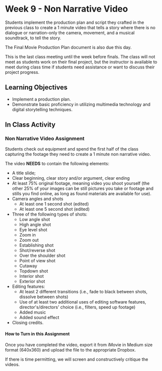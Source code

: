 ﻿# Week 9 - Non Narrative Video

Students implement the production plan and script they crafted in the previous class to create a 1 minute video that tells a story where there is no dialogue or narration-only the camera, movement, and a musical soundtrack, to tell the story.  

The Final Movie Production Plan document is also due this day. 

This is the last class meeting until the week before finals. The class will not meet as students work on their final project, but the instructor is available to meet during class time if students need assistance or want to discuss their project progress. 

## Learning Objectives

- Implement a production plan.
- Demonstrate basic proficiency in utilizing multimedia technology and digital storytelling techniques.


## In Class Activity

### Non Narrative Video Assignment

Students check out equipment and spend the first half of the class capturing the footage they need to create a 1 minute non narrative video.
 
The video **NEEDS** to contain the following elements:
- A title slide;
- Clear beginning, clear story and/or argument, clear ending
- At least 75% original footage, meaning video you shoot yourself (the other 25% of your images can be still pictures you take or footage and stills you find online, as long as found materials are available for use).
- Camera angles and shots
	- At least one 1 second shot (edited)
	- At least one 5 second shot (edited)
- Three of the following types of shots:
	- Low angle shot
	- High angle shot
	- Eye level shot
	- Zoom in
	- Zoom out
	- Establishing shot
	- Shot/reverse shot
	- Over the shoulder shot
	- Point of view shot
	- Cutaway
	- Topdown shot
	- Interior shot
	- Exterior shot
- Editing features:
	- At least 2 different transitions (i.e., fade to black between shots, dissolve between shots)
	- Use of at least two additional uses of editing software features, director's/directors' choice (i.e., filters, speed up footage)
	- Added music 
	- Added sound effect
- Closing credits.

#### How to Turn in this Assignment

Once you have completed the video, export it from iMovie in Medium size format (640x360) and upload the file to the appropriate Dropbox. 

If there is time permitting, we will screen and constructively critique the videos.

